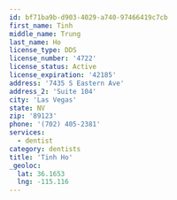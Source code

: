 ```yaml
---
id: bf71ba9b-d903-4029-a740-97466419c7cb
first_name: Tinh
middle_name: Trung
last_name: Ho
license_type: DDS
license_number: '4722'
license_status: Active
license_expiration: '42185'
address: '7435 S Eastern Ave'
address_2: 'Suite 104'
city: 'Las Vegas'
state: NV
zip: '89123'
phone: '(702) 405-2381'
services:
  - dentist
category: dentists
title: 'Tinh Ho'
_geoloc:
  lat: 36.1653
  lng: -115.116
---
```


